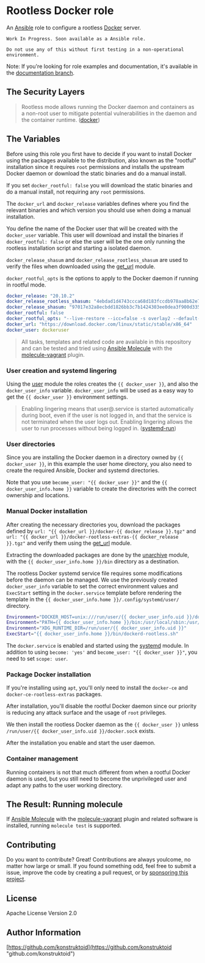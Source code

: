 # Rootless Docker role

An [Ansible](https://www.ansible.com/) role to configure a rootless
[Docker](https://www.docker.com/) server.

```shell
Work In Progress. Soon available as a Ansible role.

Do not use any of this without first testing in a non-operational environment.
```

Note: If you're looking for role examples and documentation, it's available
in the [documentation branch](https://github.com/konstruktoid/ansible-docker-rootless/tree/documentation).

## The Security Layers

> Rootless mode allows running the Docker daemon and containers as a non-root
user to mitigate potential vulnerabilities in the daemon and the container
runtime. ([docker](https://docs.docker.com/engine/security/rootless/))

## The Variables

Before using this role you first have to decide if you want to install Docker
using the packages available to the distribution, also known as the "rootful"
installation since it requires `root` permissions and installs the upstream
Docker daemon or download the static binaries and do a manual install.

If you set `docker_rootful: false` you will download the static binaries and do
a manual install, not requiring any `root` permissions.

The `docker_url` and `docker_release` variables defines where you find the
relevant binaries and which version you should use when doing a manual
installation.

You define the name of the Docker user that will be created with the
`docker_user` variable. This user will download and install the binaries if
`docker_rootful: false` or else the user will be the one only running the
rootless installation script and starting a isolated daemon.

`docker_release_shasum` and `docker_release_rootless_shasum` are used to verify
the files when downloaded using the [get_url](https://docs.ansible.com/ansible/latest/collections/ansible/builtin/get_url_module.html)
module.

`docker_rootful_opts` is the options to apply to the Docker daemon if
running in rootful mode.

```yaml
docker_release: "20.10.2"
docker_release_rootless_shasum: "4ebdad1d4743ccca68d183fccdb978aa8b62e7b24743fff36099bd29e46380e0"
docker_release_shasum: "97017e32a8ecbdd1826bb3c7b1424303ee0dea3f900d33591b1df5e394ed4eed"
docker_rootful: false
docker_rootful_opts: "--live-restore --icc=false -s overlay2 --default-ulimit nproc=512:1024 --default-ulimit nofile=100:200 -H fd://"
docker_url: "https://download.docker.com/linux/static/stable/x86_64"
docker_user: dockeruser
```

> All tasks, templates and related code are available in this repository and can
be tested and tried using [Ansible Molecule](https://molecule.readthedocs.io/en/latest/)
with the [molecule-vagrant](https://github.com/ansible-community/molecule-vagrant)
plugin.

### User creation and systemd lingering

Using the [user](https://docs.ansible.com/ansible/latest/collections/ansible/builtin/user_module.html)
module the roles creates the `{{ docker_user }}`, and also the `docker_user_info`
variable. `docker_user_info` will be used as a easy way to get the
`{{ docker_user }}` environment settings.

> Enabling lingering means that user@.service is started automatically during
boot, even if the user is not logged in, and that the service is not terminated
when the user logs out. Enabling lingering allows the user to run processes
without being logged in. ([systemd-run](https://www.freedesktop.org/software/systemd/man/systemd-run.html))

### User directories

Since you are installing the Docker daemon in a directory owned by
`{{ docker_user }}`, in this example the user home directory, you also
need to create the required Ansible, Docker and systemd directories.

Note that you use `become_user: "{{ docker_user }}"` and the
`{{ docker_user_info.home }}` variable to create the directories
with the correct ownership and locations.

### Manual Docker installation

After creating the necessary directories you, download the packages defined by
`url: "{{ docker_url }}/docker-{{ docker_release }}.tgz"` and
`url: "{{ docker_url }}/docker-rootless-extras-{{ docker_release }}.tgz"`
and verify them using the [get_url](https://docs.ansible.com/ansible/latest/collections/ansible/builtin/get_url_module.html)
module.

Extracting the downloaded packages are done by the [unarchive](https://docs.ansible.com/ansible/latest/collections/ansible/builtin/unarchive_module.html)
module, with the `{{ docker_user_info.home }}/bin` directory as a destination.

The rootless Docker systemd service file requires some modifications before the
daemon can be managed. We use the previously created `docker_user_info`
variable to set the correct environment values and `ExecStart` setting in the
`docker.service` template before rendering the template in the
`{{ docker_user_info.home }}/.config/systemd/user/`
directory.

```sh
Environment="DOCKER_HOST=unix:///run/user/{{ docker_user_info.uid }}/docker.sock"
Environment="PATH={{ docker_user_info.home }}/bin:/usr/local/sbin:/usr/local/bin:/usr/sbin:/usr/bin:/sbin:/bin"
Environment="XDG_RUNTIME_DIR=/run/user/{{ docker_user_info.uid }}"
ExecStart="{{ docker_user_info.home }}/bin/dockerd-rootless.sh"
```

The `docker.service` is enabled and started using the [systemd](https://docs.ansible.com/ansible/latest/collections/ansible/builtin/systemd_module.html)
module. In addition to using `become: 'yes'` and
`become_user: "{{ docker_user }}"`, you need to set `scope: user`.

### Package Docker installation

If you're installing using `apt`, you'll only need to install
the `docker-ce` and `docker-ce-rootless-extras` packages.

After installation, you'll disable the rootful Docker daemon
since our priority is reducing any attack surface and the usage
of `root` privileges.

We then install the rootless Docker daemon as the `{{ docker_user }}` unless
`/run/user/{{ docker_user_info.uid }}/docker.sock` exists.

After the installation you enable and start the user daemon.

### Container management

Running containers is not that much different from when a rootful Docker daemon
is used, but you still need to become the unprivileged user and adapt any paths
to the user working directory.

## The Result: Running molecule

If [Ansible Molecule](https://molecule.readthedocs.io/en/latest/)
with the [molecule-vagrant](https://github.com/ansible-community/molecule-vagrant)
plugin and related software is installed, running
`molecule test` is supported.

## Contributing

Do you want to contribute? Great! Contributions are always youlcome,
no matter how large or small. If you found something odd, feel free to submit a
issue, improve the code by creating a pull request, or by
[sponsoring this project](https://github.com/sponsors/konstruktoid).

## License

Apache License Version 2.0

## Author Information

[https://github.com/konstruktoid](https://github.com/konstruktoid "github.com/konstruktoid")
